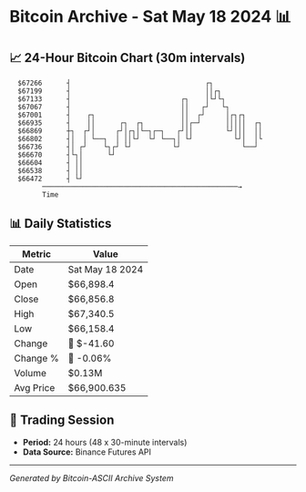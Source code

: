 # Bitcoin Archive - Sat May 18 2024 📊

## 📈 24-Hour Bitcoin Chart (30m intervals)

```
  $67266      ┤                                 ┌┐             
  $67199      ┤                                 ││┌┐           
  $67133      ┤                           ┌┐    │└┘└┐          
  $67067      ┤                           ││   ┌┘   └┐         
  $67001      ┤    ┌┐                     ││  ┌┘     │┌┐┌┐     
  $66935      ┤    ││      ┌┐  ┌┐         ││┌─┘      │││││  ┌┐ 
  $66869      ┼┐  ┌┘│     ┌┘│┌┐│└─┐┌─┐   ┌┘││        └┘│││  ││ 
  $66802      ┤│  │ └──┐  │ ││└┘  └┘ └──┐│ └┘          └┘│  │└ 
  $66736      ┤│ ┌┘    └┐┌┘ └┘          └┘               └──┘  
  $66670      ┤└┐│      └┘                                     
  $66604      ┤ ││                                             
  $66538      ┤ ││                                             
  $66472      ┤ └┘                                             
        ────────────────────────────────────────────────→
        Time
```

## 📊 Daily Statistics

| Metric | Value |
|--------|-------|
| Date | Sat May 18 2024 |
| Open | $66,898.4 |
| Close | $66,856.8 |
| High | $67,340.5 |
| Low | $66,158.4 |
| Change | 🔴 $-41.60 |
| Change % | 🔴 -0.06% |
| Volume | $0.13M |
| Avg Price | $66,900.635 |

## 📅 Trading Session

- **Period:** 24 hours (48 x 30-minute intervals)
- **Data Source:** Binance Futures API

---
*Generated by Bitcoin-ASCII Archive System*
